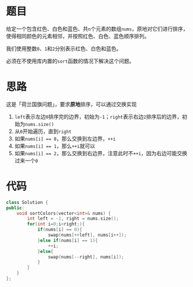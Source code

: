 # 题目

给定一个包含红色、白色和蓝色、共`n`个元素的数组`nums`，原地对它们进行排序，使得相同颜色的元素相邻，并按照红色、白色、蓝色顺序排列。

我们使用整数`0`、`1`和`2`分别表示红色、白色和蓝色。

必须在不使用库内置的`sort`函数的情况下解决这个问题。

# 思路

这是「荷兰国旗问题」，要求**原地**排序，可以通过交换实现

1. `left`表示左边`0`排序完的边界，初始为`-1`；`right`表示右边`2`排序后的边界，初始为`nums.size()`
2. 从`0`开始遍历，直到`right`
3. 如果`nums[i] == 0`，那么交换到左边界，`++i`
4. 如果`nums[i] == 1`，那么`++i`就可以
5. 如果`nums[i] == 2`，那么交换到右边界，注意此时不`++i`，因为右边可能交换过来一个`0`

# 代码

```cpp
class Solution {
public:
    void sortColors(vector<int>& nums) {
        int left = -1, right = nums.size();
        for(int i=0;i<right;){
            if(nums[i] == 0){
                swap(nums[++left], nums[i++]);
            }else if(nums[i] == 1){
                ++i;
            }else{
                swap(nums[--right], nums[i]);
            }
        }
    }
};
```
